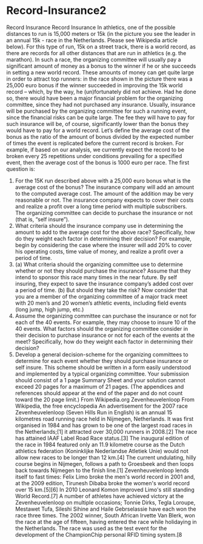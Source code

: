 # Record-Insurance2
Record Insurance
Record Insurance
In athletics, one of the possible distances to run is
15,000 meters or 15k (in the picture you see the
leader in an annual 15k - race in the Netherlands.
Please see Wikipedia article below). For this type of
run, 15k on a street track, there is a world record, as
there are records for all other distances that are run
in athletics (e.g. the marathon). In such a race, the organizing committee will usually pay a
significant amount of money as a bonus to the winner if he or she succeeds in setting a new
world record. These amounts of money can get quite large in order to attract top runners:
in the race shown in the picture there was a 25,000 euro bonus if the winner succeeded in
improving the 15k world record – which, by the way, he (un)fortunately did not achieve.
Had he done so, there would have been a major financial problem for the organizing
committee, since they had not purchased any insurance.
Usually, insurance will be purchased by the organizing committee for such a running event,
since the financial risks can be quite large. The fee they will have to pay for such insurance
will be, of course, significantly lower than the bonus they would have to pay for a world
record. Let’s define the average cost of the bonus as the ratio of the amount of bonus
divided by the expected number of times the event is replicated before the current record
is broken. For example, if based on our analysis, we currently expect the record to be
broken every 25 repetitions under conditions prevailing for a specified event, then the
average cost of the bonus is 1000 euro per race. The first question is:
1. For the 15K run described above with a 25,000 euro bonus what is the
average cost of the bonus?
The insurance company will add an amount to the computed average cost. The amount of
the addition may be very reasonable or not. The insurance company expects to cover their
costs and realize a profit over a long time period with multiple subscribers. The organizing
committee can decide to purchase the insurance or not (that is, “self insure”).
2. What criteria should the insurance company use in determining the amount to add
to the average cost for the above race? Specifically, how do they weight each factor
in determining their decision? For example, begin by considering the case where
the insurer will add 20% to cover his operating costs, time value of money, and
realize a profit over a period of time.
3. (a) What criteria should the organizing committee use to determine whether or
not they should purchase the insurance? Assume that they intend to sponsor this
race many times in the near future. By self insuring, they expect to save the
insurance company’s added cost over a period of time.
(b) But should they take the risk?
Now consider that you are a member of the organizing committee of a major track meet
with 20 men’s and 20 women’s athletic events, including field events (long jump, high
jump, etc.)
4. Assume the organizing committee can purchase the insurance or not for each of
the 40 events. For example, they may choose to insure 10 of the 40 events. What
factors should the organizing committee consider in their decision to purchase
insurance or not for each of the events at the meet? Specifically, how do they
weight each factor in determining their decision?
5. Develop a general decision-scheme for the organizing committees to determine for
each event whether they should purchase insurance or self insure. This scheme
should be written in a form easily understood and implemented by a typical
organizing committee.
Your submission should consist of a 1 page Summary Sheet and your solution cannot
exceed 20 pages for a maximum of 21 pages. (The appendices and references should
appear at the end of the paper and do not count toward the 20 page limit.)
From Wikipedia.org
Zevenheuvelenloop
From Wikipedia, the free encyclopedia
An advertisement for the 2007 race
Zevenheuvelenloop (Seven Hills Run in English) is an annual 15 kilometres road running race held
in Nijmegen, Netherlands. It was first organised in 1984 and has grown to be one of the largest road
races in the Netherlands;[1] it attracted over 30,000 runners in 2008.[2] The race has
attained IAAF Label Road Race status.[3]
The inaugural edition of the race in 1984 featured only an 11.9 kilometre course as the
Dutch athletics federation (Koninklijke Nederlandse Atletiek Unie) would not allow new races to be
longer than 12 km.[4] The current undulating, hilly course begins in Nijmegen, follows a path
to Groesbeek and then loops back towards Nijmegen to the finish line.[1] Zevenheuvelenloop lends
itself to fast times: Felix Limo broke the men's world record in 2001 and, at the 2009
edition, Tirunesh Dibaba broke the women's world record over 15 km.[5][6] In 2010 Leonard
Komon improved Limo's still standing World Record.[7]
A number of athletes have achieved victory at the Zevenheuvelenloop on multiple occasions; Tonnie
Dirks, Tegla Loroupe, Mestawet Tufa, Sileshi Sihine and Haile Gebrselassie have each won the race
three times. The 2002 winner, South African Irvette Van Blerk, won the race at the age of fifteen,
having entered the race while holidaying in the Netherlands. The race was used as the test event for
the development of the ChampionChip personal RFID timing system.[8
